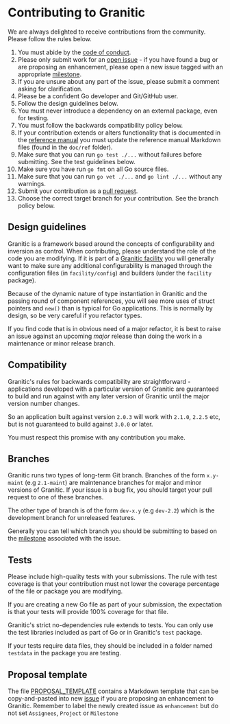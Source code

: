 # Contributing to Granitic

We are always delighted to receive contributions from the community. Please follow the rules below.

1. You must abide by the [code of conduct](CODE_OF_CONDUCT.md).
1. Please only submit work for an [open issue](https://github.com/graniticio/granitic/issues) - if you have found a bug 
or are proposing an enhancement, please open a new issue tagged with an appropriate [milestone](https://github.com/graniticio/granitic/milestones).
1. If you are unsure about any part of the issue, please submit a comment asking for clarification.
1. Please be a confident Go developer and Git/GitHub user. 
1. Follow the design guidelines below.
1. You must never introduce a dependency on an external package, even for testing.
1. You must follow the backwards compatibility policy below.
1. If your contribution extends or alters functionality that is documented in the [reference manual](https://granitic.io/ref/) 
you must update the reference manual Markdown files (found in the `doc/ref` folder).
1. Make sure that you can run `go test ./...` without failures before submitting. See the test guidelines below.
1. Make sure you have run `go fmt` on all Go source files.
1. Make sure that you can run `go vet ./...` and `go lint ./...` without any warnings.
1. Submit your contribution as a [pull request](https://help.github.com/en/github/collaborating-with-issues-and-pull-requests/about-pull-requests).
1. Choose the correct target branch for your contribution. See the branch policy below.

## Design guidelines

Granitic is a framework based around the concepts of configurability and inversion as control. When contributing,
please understand the role of the code you are modifying. If it is part of a [Granitic facility](https://granitic.io/ref/facilities)
you will generally want to make sure any additional configurability is managed through the configuration files 
(in `facility/config`) and builders (under the `facility` package).

Because of the dynamic nature of type instantiation in Granitic and the passing round of component references, 
you will see more uses of struct pointers and `new()` than is typical for Go applications. This is normally
by design, so be very careful if you refactor types.

If you find code that is in obvious need of a major refactor, it is best to raise an issue against an upcoming
_major_ release than doing the work in a maintenance or minor release branch.

## Compatibility

Granitic's rules for backwards compatibility are straightforward - applications developed with a particular
version of Granitic are guaranteed to build and run against with any later version of Granitic until the
major version number changes.

So an application built against version `2.0.3` will work with `2.1.0`, `2.2.5` etc, but is not guaranteed to build against `3.0.0` or later.

You must respect this promise with any contribution you make.


## Branches

Granitic runs two types of long-term Git branch. Branches of the form `x.y-maint` (e.g `2.1-maint`) are maintenance
branches for major and minor versions of Granitic. If your issue is a bug fix, you should target your pull request 
to one of these branches.

The other type of branch is of the form `dev-x.y` (e.g `dev-2.2`) which is the development branch for unreleased 
features.

Generally you can tell which branch you should be submitting to based on the [milestone](https://github.com/graniticio/granitic/milestones)
associated with the issue.


## Tests

Please include high-quality tests with your submissions. The rule with test coverage is that your contribution 
must not lower the coverage percentage of the file or package you are modifying.

If you are creating a new Go file as part of your submission, the expectation is that your tests will provide
100% coverage for that file.

Granitic's strict no-dependencies rule extends to tests. You can only use the test libraries included as part of
Go or in Granitic's `test` package.

If your tests require data files, they should be included in a folder named `testdata` in the package you are testing.

## Proposal template

The file [PROPOSAL_TEMPLATE]() contains a Markdown template that can be copy-and-pasted into new [issue]([https://github.com/graniticio/granitic/issues/new) 
if you are proposing an enhancement to Granitic. Remember to label the newly created issue as `enhancement` but do not set
`Assignees`, `Project` or `Milestone`
